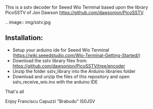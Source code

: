 This is a sstv decoder for Seeed Wio Terminal based upon the library PicoSSTV of Jon Dawson https://github.com/dawsonjon/PicoSSTV.

.. image::  img/sstv.jpg

Installation:
------------
+ Setup your arduino ide for Seeed Wio Terminal (https://wiki.seeedstudio.com/Wio-Terminal-Getting-Started/)
+ Download the sstv library files from: https://github.com/dawsonjon/PicoSSTV/tree/encoder
+ Unzip the folder sstv_library into the Arduino libraries folder
+ Download and unzip the files of this repository and open sstv_receive_wio.ino with the arduino IDE

That's all

Enjoy
Franciscu Capuzzi "Brabudu" IS0JSV

